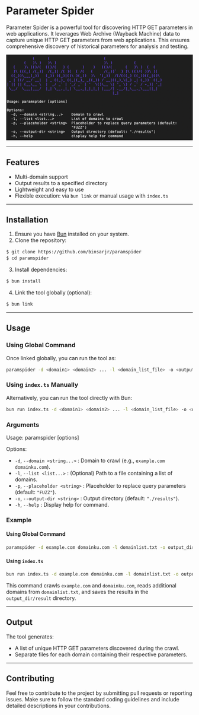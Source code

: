 # Parameter Spider

Parameter Spider is a powerful tool for discovering HTTP GET parameters in web applications. It leverages Web Archive (Wayback Machine) data to capture unique HTTP GET parameters from web applications. This ensures comprehensive discovery of historical parameters for analysis and testing.

![paramspider](./paramspider.png)

---

## Features

- Multi-domain support
- Output results to a specified directory
- Lightweight and easy to use
- Flexible execution: via `bun link` or manual usage with `index.ts`

---

## Installation

1. Ensure you have [Bun](https://bun.sh) installed on your system.
2. Clone the repository:

```bash
$ git clone https://github.com/binsarjr/paramspider
$ cd paramspider
```

3. Install dependencies:

```bash
$ bun install
```

4. Link the tool globally (optional):

```bash
$ bun link
```

---

## Usage

### Using Global Command

Once linked globally, you can run the tool as:

```bash
paramspider -d <domain1> <domain2> ... -l <domain_list_file> -o <output_directory>
```

### Using `index.ts` Manually

Alternatively, you can run the tool directly with Bun:

```bash
bun run index.ts -d <domain1> <domain2> ... -l <domain_list_file> -o <output_directory>
```

### Arguments

Usage: paramspider [options]

Options:
- `-d`, `--domain <string...>`    : Domain to crawl (e.g., `example.com domainku.com`).
- `-l`, `--list <list...>`        : (Optional) Path to a file containing a list of domains.
- `-p`, `--placeholder <string>` : Placeholder to replace query parameters (default: `"FUZZ"`).
- `-o`, `--output-dir <string>`  : Output directory (default: `"./results"`).
- `-h`, `--help`                 : Display help for command.

### Example

#### Using Global Command

```bash
paramspider -d example.com domainku.com -l domainlist.txt -o output_dir/result
```

#### Using `index.ts`

```bash
bun run index.ts -d example.com domainku.com -l domainlist.txt -o output_dir/result
```

This command crawls `example.com` and `domainku.com`, reads additional domains from `domainlist.txt`, and saves the results in the `output_dir/result` directory.

---

## Output

The tool generates:

- A list of unique HTTP GET parameters discovered during the crawl.
- Separate files for each domain containing their respective parameters.

---

## Contributing

Feel free to contribute to the project by submitting pull requests or reporting issues. Make sure to follow the standard coding guidelines and include detailed descriptions in your contributions.
